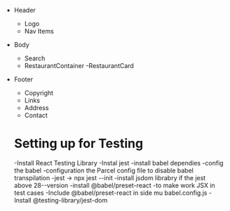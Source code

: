 * Header
    - Logo
    - Nav Items
* Body
    - Search
    - RestaurantContainer
        -RestaurantCard
* Footer
    - Copyright
    - Links
    - Address
    - Contact

    # Setting up for Testing
     -Install React Testing Library
     -Instal jest
     -install babel dependies
     -config the babel
     -configuration the Parcel config file to disable babel transpilation
     -jest -> npx jest --init
     -install jsdom librabry if the jest above 28--version
     -install @babel/preset-react -to make work JSX in test cases
     -Include @babel/preset-react in side mu babel.config.js
     -Install @testing-library/jest-dom 